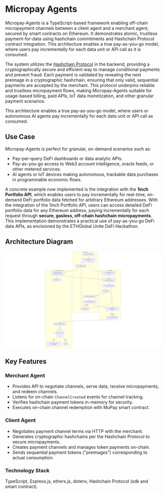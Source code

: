 # Micropay Agents

Micropay-Agents is a TypeScript-based framework enabling off-chain micropayment channels between a client agent and a merchant agent, secured by smart contracts on Ethereum. It demonstrates atomic, trustless payment-for-data using hashchain commitments and Hashchain Protocol contract integration. This architecture enables a true pay-as-you-go model, where users pay incrementally for each data unit or API call as it is consumed.

The system utilizes the [Hashchain Protocol](https://hashchainprotocol.com) in the backend, providing a cryptographically secure and efficient way to manage conditional payments and prevent fraud. Each payment is validated by revealing the next preimage in a cryptographic hashchain, ensuring that only valid, sequential payments are accepted by the merchant. This protocol underpins reliable and trustless micropayment flows, making Micropay-Agents suitable for usage-based billing, paid APIs, IoT data monetization, and other granular payment scenarios.

This architecture enables a true pay-as-you-go model, where users or autonomous AI agents pay incrementally for each data unit or API call as consumed.

## Use Case

Micropay-Agents is perfect for granular, on-demand scenarios such as:
- Pay-per-query DeFi dashboards or data analytic APIs.
- Pay-as-you-go access to Web3 account intelligence, oracle feeds, or other metered services.
- AI agents or IoT devices making autonomous, trackable data purchases in programmable economic flows.

A concrete example now implemented is the integration with the **1inch Portfolio API**, which enables users to pay incrementally for real-time, on-demand DeFi portfolio data fetched for arbitrary Ethereum addresses. With the integration of the 1inch Portfolio API, users can access detailed DeFi portfolio data for any Ethereum address, paying incrementally for each request through **secure, gasless, off-chain hashchain micropayments**. This implementation demonstrates a practical use of pay-as-you-go DeFi data APIs, as envisioned by the ETHGlobal Unite DeFi Hackathon.

## Architecture Diagram

![Micropay Agents Architecture](docs/architecture.png)

## Key Features

### Merchant Agent

- Provides API to negotiate channels, serve data, receive micropayments, and redeem channels.
- Listens for on-chain `ChannelCreated` events for channel tracking.
- Verifies hashchain payment tokens in-memory for security.
- Executes on-chain channel redemption with MuPay smart contract.

### Client Agent

- Negotiates payment channel terms via HTTP with the merchant.
- Generates cryptographic hashchains per the Hashchain Protocol to secure micropayments.
- Creates payment channels and manages token payments on-chain.
- Sends sequential payment tokens ("preimages") corresponding to actual consumption.

### Technology Stack

TypeScript, Express.js, ethers.js, dotenv, Hashchain Protocol (sdk and smart contract).